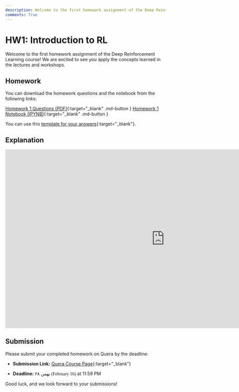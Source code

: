 ```yaml
---
description: Welcome to the first homework assignment of the Deep Reinforcement Learning course! We are excited to see you apply the concepts learned in the lectures and workshops.
comments: True
---
```


# HW1: Introduction to RL

Welcome to the first homework assignment of the Deep Reinforcement Learning course! We are excited to see you apply the concepts learned in the lectures and workshops.

## Homework

You can download the homework questions and the notebook from the following links:

[Homework 1 Questions (PDF)](https://raw.githubusercontent.com/DeepRLCourse/Homework-1-Questions/refs/heads/main/HW1_Questions.pdf){:target="_blank" .md-button }
[Homework 1 Notebook (IPYNB)](https://raw.githubusercontent.com/DeepRLCourse/Homework-1-Questions/refs/heads/main/HW1_Notebook.ipynb){:target="_blank" .md-button }

You can use this [template for your answers](https://github.com/DeepRLCourse/Homework-1-Template){:target="_blank"}.

## Explanation

<iframe width="996" height="560" src="https://www.youtube.com/embed/2X_RP9vf_7U" title="YouTube video player" frameborder="0" allow="accelerometer; autoplay; clipboard-write; encrypted-media; gyroscope; picture-in-picture; web-share" referrerpolicy="strict-origin-when-cross-origin" allowfullscreen></iframe>

## Submission

Please submit your completed homework on Quera by the deadline:

- **Submission Link:** [Quera Course Page](https://quera.org/course/add_to_course/course/20598/){:target="_blank"}

- **Deadline:** <span style="direction: rtl;font-family: Vazirmatn;">۲۸ بهمن (February 16)</span> at 11:59 PM

Good luck, and we look forward to your submissions!

